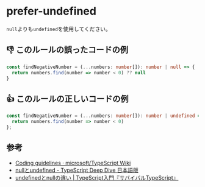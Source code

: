 # prefer-undefined

`null`よりも`undefined`を使用してください。

## :thumbsdown: このルールの誤ったコードの例

```ts
const findNegativeNumber = (...numbers: number[]): number | null => {
  return numbers.find(number => number < 0) ?? null
}
```

## :thumbsup: このルールの正しいコードの例

```ts
const findNegativeNumber = (...numbers: number[]): number | undefined => {
  return numbers.find(number => number < 0)
};
```

## 参考

- [Coding guidelines · microsoft/TypeScript Wiki](https://github.com/Microsoft/TypeScript/wiki/Coding-guidelines#null-and-undefined)
- [nullとundefined - TypeScript Deep Dive 日本語版](https://typescript-jp.gitbook.io/deep-dive/recap/null-undefined)
- [undefinedとnullの違い | TypeScript入門『サバイバルTypeScript』](https://typescriptbook.jp/reference/values-types-variables/undefined-vs-null)
